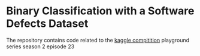 # Binary Classification with a Software Defects Dataset

The repository contains code related to the [kaggle compitition](https://www.kaggle.com/competitions/playground-series-s3e23) playground series season 2 episode 23